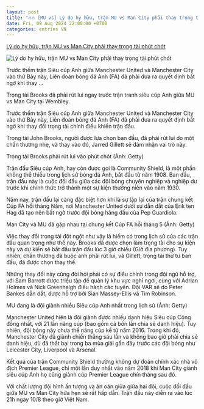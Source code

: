 ```yaml
---
layout: post
title: "🔥🔥 [MU vs] Lý do hy hữu, trận MU vs Man City phải thay trọng tài phút chót"
date: Fri, 09 Aug 2024 22:00:00 +0700
categories: entries VN
---
```

[Lý do hy hữu, trận MU vs Man City phải thay trọng tài phút chót](https://thethao247.vn/458-ly-do-hy-huu-tran-mu-vs-man-city-phai-thay-trong-tai-phut-chot-d338226.html)

![Lý do hy hữu, trận MU vs Man City phải thay trọng tài phút chót](https://cdn-img.thethao247.vn/storage/files/btvttqt3/social-thumb/2024/08/09/1-1723187819-143627avatar.jpg)

Trước thềm trận Siêu cúp Anh giữa Manchester United và Manchester City vào thứ Bảy này, Liên đoàn bóng đá Anh (FA) đã phải đưa ra quyết định bất ngờ khi thay ...

Trọng tài Brooks đã phải rút lui ngay trước trận tranh siêu cúp Anh giữa MU vs Man City tại Wembley.

Trước thềm trận Siêu cúp Anh giữa Manchester United và Manchester City vào thứ Bảy này, Liên đoàn bóng đá Anh (FA) đã phải đưa ra quyết định bất ngờ khi thay đổi trọng tài chính điều khiển trận đấu.

Trọng tài John Brooks, người được lựa chọn ban đầu, đã phải rút lui do một chấn thương nhẹ, và thay vào đó, Jarred Gillett sẽ đảm nhận vai trò này.

Trọng tài Brooks phải rút lui vào phút chót (Ảnh: Getty)

Trận đấu Siêu cúp Anh, hay còn được gọi là Community Shield, là một phần không thể thiếu trong lịch sử bóng đá Anh, bắt đầu từ năm 1908. Ban đầu, trận đấu này là cuộc đối đầu giữa các đội bóng chuyên nghiệp và nghiệp dư trước khi chính thức trở thành một sự kiện thường niên vào năm 1930.

Năm nay, trận đấu lại càng đặc biệt hơn khi là sự lặp lại của trận chung kết Cúp FA hồi tháng Năm, nơi Manchester United dưới sự dẫn dắt của Erik ten Hag đã tạo nên bất ngờ trước đội bóng hàng đầu của Pep Guardiola.

Man City và MU đã gặp nhau tại chung kết Cúp FA hồi tháng 5 (Ảnh: Getty)

Việc thay đổi trọng tài đột ngột như vậy là hiếm có trong lịch sử của các trận đấu quan trọng như thế này. Brooks đã được chọn làm trọng tài cho sự kiện này và dự kiến sẽ bắt đầu trận đấu lúc 3 giờ chiều (Giờ địa phương). Tuy nhiên, chấn thương đã buộc anh phải rút lui, và Gillett, trọng tài thứ tư ban đầu, đã được chọn thay thế.

Những thay đổi này cũng đòi hỏi phải có sự điều chỉnh trong đội ngũ hỗ trợ, với Sam Barrott được triệu tập để quản lý khu vực nghỉ ngơi, cùng với Adrian Holmes và Nick Greenhalgh điều hành các tuyến. Đội VAR sẽ do Peter Bankes dẫn dắt, được hỗ trợ bởi Sian Massey-Ellis và Tim Robinson.

MU đang là đội giành nhiều Siêu cúp Anh nhất trong lịch sử (Ảnh: Getty)

Manchester United hiện là đội giành được nhiều danh hiệu Siêu cúp Cộng đồng nhất, với 21 lần nâng cúp (bao gồm cả bốn lần chia sẻ danh hiệu). Tuy nhiên, đội bóng này chưa thể nâng cúp kể từ năm 2016. Trong khi đó, Manchester City đã giành chiến thắng sáu lần và không bao giờ phải chia sẻ danh hiệu, dù đã thất bại trong ba mùa giải gần đây trước các đội bóng như Leicester City, Liverpool và Arsenal.

Kết quả của trận Community Shield thường không dự đoán chính xác nhà vô địch Premier League, chỉ một lần duy nhất vào năm 2018 khi Man City giành siêu cúp Anh họ cũng giành cúp Premier League chín tháng sau đó.

Với chất lượng đội hình ấn tượng và ân oán giữa giữa hai đội, cuộc đối đầu giữa MU vs Man City hứa hẹn sẽ rất hấp dẫn. Trận đấu này diễn ra vào lúc 21h ngày 10/8 theo giờ Việt Nam.

